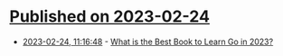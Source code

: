 # [Published on 2023-02-24](index.md)

* [2023-02-24, 11:16:48](https://lobste.rs/s/y0bzrq/what_is_best_book_learn_go_2023) - [What is the Best Book to Learn Go in 2023?](https://boldlygo.tech/posts/2023-02-24-best-book-to-learn-go-in-2023/)
